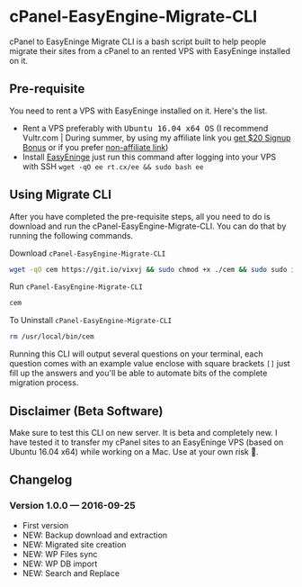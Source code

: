 # cPanel-EasyEngine-Migrate-CLI
cPanel to EasyEninge Migrate CLI is a bash script built to help people migrate their sites from a cPanel to an rented VPS with EasyEninge installed on it.

## Pre-requisite
You need to rent a VPS with EasyEninge installed on it. Here's the list.

- Rent a VPS preferably with <kbd>Ubuntu 16.04 x64 OS</kbd> (I recommend Vultr.com | During summer, by using my affiliate link you [get $20 Signup Bonus](http://www.vultr.com/?ref=6942485-3B) or if you prefer [non-affiliate link](http://www.vultr.com/))
- Install [EasyEninge](https://easyengine.io/) just run this command after logging into your VPS with SSH `wget -qO ee rt.cx/ee && sudo bash ee`

## Using Migrate CLI
After you have completed the pre-requisite steps, all you need to do is download and run the cPanel-EasyEngine-Migrate-CLI. You can do that by running the following commands.

Download `cPanel-EasyEngine-Migrate-CLI`

```bash
wget -qO cem https://git.io/vixvj && sudo chmod +x ./cem && sudo sudo install ./cem /usr/local/bin/cem
```

Run `cPanel-EasyEngine-Migrate-CLI`

```bash
cem
```

To Uninstall `cPanel-EasyEngine-Migrate-CLI`

```bash
rm /usr/local/bin/cem
```

Running this CLI will output several questions on your terminal, each question comes with an example value enclose with square brackets `[]` just fill up the answers and you'll be able to automate bits of the complete migration process.

## Disclaimer (Beta Software)
Make sure to test this CLI on new server. It is beta and completely new. I have tested it to transfer my cPanel sites to an EasyEninge VPS (based on Ubuntu 16.04  x64) while working on a Mac. Use at your own risk 🤔.

## Changelog

### Version 1.0.0 — 2016-09-25
- First version
- NEW: Backup download and extraction
- NEW: Migrated site creation
- NEW: WP Files sync
- NEW: WP DB import
- NEW: Search and Replace

